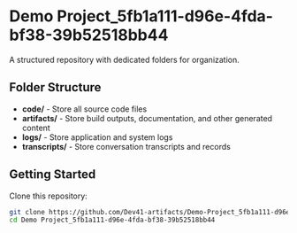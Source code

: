 # Demo Project_5fb1a111-d96e-4fda-bf38-39b52518bb44
A structured repository with dedicated folders for organization.

## Folder Structure

- **code/** - Store all source code files
- **artifacts/** - Store build outputs, documentation, and other generated content
- **logs/** - Store application and system logs
- **transcripts/** - Store conversation transcripts and records

## Getting Started

Clone this repository:
```bash
git clone https://github.com/Dev41-artifacts/Demo-Project_5fb1a111-d96e-4fda-bf38-39b52518bb44
cd Demo Project_5fb1a111-d96e-4fda-bf38-39b52518bb44
```
